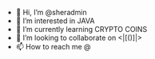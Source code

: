 - 👋 Hi, I’m @sheradmin
- 👀 I’m interested in JAVA
- 🌱 I’m currently learning CRYPTO COINS
- 💞️ I’m looking to collaborate on <|[()]|>
- 📫 How to reach me @

<!---
sheradmin/sheradmin is a ✨ special ✨ repository because its `README.md` (this file) appears on your GitHub profile.
You can click the Preview link to take a look at your changes.
--->

